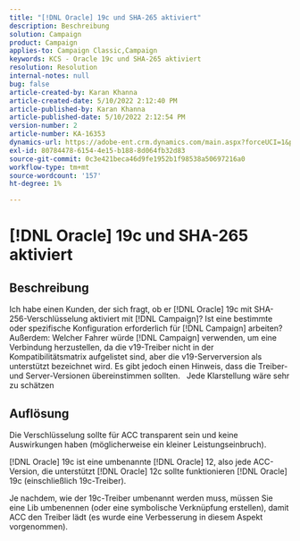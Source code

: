 ```yaml
---
title: "[!DNL Oracle] 19c und SHA-265 aktiviert"
description: Beschreibung
solution: Campaign
product: Campaign
applies-to: Campaign Classic,Campaign
keywords: KCS - Oracle 19c und SHA-265 aktiviert
resolution: Resolution
internal-notes: null
bug: false
article-created-by: Karan Khanna
article-created-date: 5/10/2022 2:12:40 PM
article-published-by: Karan Khanna
article-published-date: 5/10/2022 2:12:54 PM
version-number: 2
article-number: KA-16353
dynamics-url: https://adobe-ent.crm.dynamics.com/main.aspx?forceUCI=1&pagetype=entityrecord&etn=knowledgearticle&id=2959483e-6bd0-ec11-a7b5-00224809c556
exl-id: 80784478-6154-4e15-b188-8d064fb32d83
source-git-commit: 0c3e421beca46d9fe1952b1f98538a50697216a0
workflow-type: tm+mt
source-wordcount: '157'
ht-degree: 1%

---
```


# [!DNL Oracle] 19c und SHA-265 aktiviert

## Beschreibung


Ich habe einen Kunden, der sich fragt, ob er [!DNL Oracle] 19c mit SHA-256-Verschlüsselung aktiviert mit [!DNL Campaign]? Ist eine bestimmte oder spezifische Konfiguration erforderlich für [!DNL Campaign] arbeiten? Außerdem: Welcher Fahrer würde [!DNL Campaign] verwenden, um eine Verbindung herzustellen, da die v19-Treiber nicht in der Kompatibilitätsmatrix aufgelistet sind, aber die v19-Serverversion als unterstützt bezeichnet wird. Es gibt jedoch einen Hinweis, dass die Treiber- und Server-Versionen übereinstimmen sollten.
 
Jede Klarstellung wäre sehr zu schätzen


## Auflösung


Die Verschlüsselung sollte für ACC transparent sein und keine Auswirkungen haben (möglicherweise ein kleiner Leistungseinbruch).



[!DNL Oracle] 19c ist eine umbenannte [!DNL Oracle] 12, also jede ACC-Version, die unterstützt [!DNL Oracle] 12c sollte funktionieren [!DNL Oracle] 19c (einschließlich 19c-Treiber).



Je nachdem, wie der 19c-Treiber umbenannt werden muss, müssen Sie eine Lib umbenennen (oder eine symbolische Verknüpfung erstellen), damit ACC den Treiber lädt (es wurde eine Verbesserung in diesem Aspekt vorgenommen).
